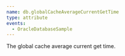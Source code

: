 ```yaml
---
name: db.globalCacheAverageCurrentGetTime
type: attribute
events:
  - OracleDatabaseSample
---
```


The global cache average current get time.